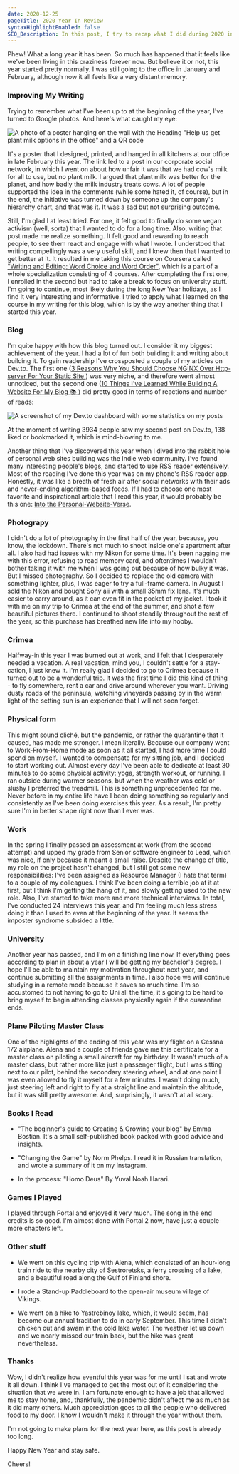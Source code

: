 ```yaml
---
date: 2020-12-25
pageTitle: 2020 Year In Review
syntaxHighlightEnabled: false
SEO_Description: In this post, I try to recap what I did during 2020 in different areas of my life.
---
```


<style>
.centered p {
  display: flex;
  justify-content: center;
}

</style>

Phew! What a long year it has been. So much has happened that it feels like we've been living in this craziness forever now. But believe it or not, this year started pretty normally. I was still going to the office in January and February, although now it all feels like a very distant memory.

### Improving My Writing

Trying to remember what I've been up to at the beginning of the year, I've turned to Google photos. And here's what caught my eye: 
<div class="centered">

![A photo of a poster hanging on the wall with the Heading "Help us get plant milk options in the office" and a QR code](/assets/images/IMG_20200228_154328(1).jpg)

</div>

It's a poster that I designed, printed, and hanged in all kitchens at our office in late February this year. The link led to a post in our corporate social network, in which I went on about how unfair it was that we had cow's milk for all to use, but no plant milk. I argued that plant milk was better for the planet, and how badly the milk industry treats cows. A lot of people supported the idea in the comments (while some hated it, of course), but in the end, the initiative was turned down by someone up the company's hierarchy chart, and that was it. It was a sad but not surprising outcome. 

Still, I'm glad I at least tried. For one, it felt good to finally do some vegan activism (well, sorta) that I wanted to do for a long time. Also, writing that post made me realize something. It felt good and rewarding to reach people, to see them react and engage with what I wrote. I understood that writing compellingly was a very useful skill, and I knew then that I wanted to get better at it. It resulted in me taking this course on Coursera called ["Writing and Editing: Word Choice and Word Order"](https://www.coursera.org/learn/writing-editing-words), which is a part of a whole specialization consisting of 4 courses. After completing the first one, I enrolled in the second but had to take a break to focus on university stuff. I'm going to continue, most likely during the long New Year holidays, as I find it very interesting and informative. I tried to apply what I learned on the course in my writing for this blog, which is by the way another thing that I started this year.

### Blog

I'm quite happy with how this blog turned out. I consider it my biggest achievement of the year. I had a lot of fun both building it and writing about building it. To gain readership I've crossposted a couple of my articles on Dev.to. The first one ([3 Reasons Why You Should Choose NGINX Over Http-server For Your Static Site ](https://dev.to/dkabardinov/3-reasons-why-you-should-choose-nginx-over-http-server-for-your-static-site-4h1a)) was very niche, and therefore went almost unnoticed, but the second one ([10 Things I've Learned While Building A Website For My Blog 📚 ](https://dev.to/dkabardinov/10-things-i-ve-learned-while-building-a-website-for-my-blog-1748)) did pretty good in terms of reactions and number of reads:

![A screenshot of my Dev.to dashboard with some statistics on my posts](/assets/images/dev.to.posts.PNG)

At the moment of writing 3934 people saw my second post on Dev.to, 138 liked or bookmarked it, which is mind-blowing to me.

Another thing that I've discovered this year when I dived into the rabbit hole of personal web sites building was the Indie web community. I've found many interesting people's blogs, and started to use RSS reader extensively. Most of the reading I've done this year was on my phone's RSS reader app. Honestly, it was like a breath of fresh air after social networks with their ads and never-ending algorithm-based feeds. If I had to choose one most favorite and inspirational article that I read this year, it would probably be this one: [Into the Personal-Website-Verse](https://matthiasott.com/articles/into-the-personal-website-verse).

### Photograpy

I didn't do a lot of photography in the first half of the year, because, you know, the lockdown. There's not much to shoot inside one's apartment after all. I also had had issues with my Nikon for some time. It's been nagging me with this error, refusing to read memory card, and oftentimes I wouldn't bother taking it with me when I was going out because of how bulky it was. But I missed photography. So I decided to replace the old camera with something lighter, plus, I was eager to try a full-frame camera. 
In August I sold the Nikon and bought Sony aii with a small 35mm fix lens. It's much easier to carry around, as it can even fit in the pocket of my jacket. I took it with me on my trip to Crimea at the end of the summer, and shot a few beautiful pictures there. I continued to shoot steadily throughout the rest of the year, so this purchase has breathed new life into my hobby.

### Crimea

Halfway-in this year I was burned out at work, and I felt that I desperately needed a vacation. A real vacation, mind you, I couldn't settle for a stay-cation, I just knew it. I'm really glad I decided to go to Crimea because it turned out to be a wonderful trip. It was the first time I did this kind of thing - to fly somewhere, rent a car and drive around wherever you want. Driving dusty roads of the peninsula, watching vineyards passing by in the warm light of the setting sun is an experience that I will not soon forget.

### Physical form

This might sound cliché, but the pandemic, or rather the quarantine that it caused, has made me stronger. I mean literally. Because our company went to Work-From-Home mode as soon as it all started, I had more time I could spend on myself. I wanted to compensate for my sitting job, and I decided to start working out. Almost every day I've been able to dedicate at least 30 minutes to do some physical activity: yoga, strength workout, or running. I ran outside during warmer seasons, but when the weather was cold or slushy I preferred the treadmill. This is something unprecedented for me. Never before in my entire life have I been doing something so regularly and consistently as I've been doing exercises this year. As a result, I'm pretty sure I'm in better shape right now than I ever was.

### Work

In the spring I finally passed an assessment at work (from the second attempt) and upped my grade from Senior software engineer to Lead, which was nice, if only because it meant a small raise. Despite the change of title, my role on the project hasn't changed, but I still got some new responsibilities: I've been assigned as Resource Manager (I hate that term) to a couple of my colleagues. I think I've been doing a terrible job at it at first, but I think I'm getting the hang of it, and slowly getting used to the new role. Also, I've started to take more and more technical interviews. In total, I've conducted 24 interviews this year, and I'm feeling much less stress doing it than I used to even at the beginning of the year. It seems the imposter syndrome subsided a little.

### University

Another year has passed, and I'm on a finishing line now. If everything goes according to plan in about a year I will be getting my bachelor's degree. I hope I'll be able to maintain my motivation throughout next year, and continue submitting all the assignments in time. I also hope we will continue studying in a remote mode because it saves so much time. I'm so accustomed to not having to go to Uni all the time, it's going to be hard to bring myself to begin attending classes physically again if the quarantine ends.

### Plane Piloting Master Class

One of the highlights of the ending of this year was my flight on a Cessna 172 airplane. Alena and a couple of friends gave me this certificate for a master class on piloting a small aircraft for my birthday. It wasn't much of a master class, but rather more like just a passenger flight, but I was sitting next to our pilot, behind the secondary steering wheel, and at one point I was even allowed to fly it myself for a few minutes. I wasn't doing much, just steering left and right to fly at a straight line and maintain the altitude, but it was still pretty awesome. And, surprisingly, it wasn't at all scary.

### Books I Read

- "The beginner's guide to Creating & Growing your blog" by Emma Bostian. 
  It's a small self-published book packed with good advice and insights.
- "Changing the Game" by Norm Phelps. I read it in Russian translation, and wrote a summary of it on my Instagram.

- In the process:
  "Homo Deus" By Yuval Noah Harari.

### Games I Played

I played through Portal and enjoyed it very much. The song in the end credits is so good. I'm almost done with Portal 2 now, have just a couple more chapters left.

### Other stuff
 - We went on this cycling trip with Alena, which consisted of an hour-long train ride to the nearby city of Sestroretsks, a ferry crossing of a lake, and a beautiful road along the Gulf of Finland shore. 

- I rode a Stand-up Paddleboard to the open-air museum village of Vikings.

- We went on a hike to Yastrebinoy lake, which, it would seem, has become our annual tradition to do in early September. This time I didn't chicken out and swam in the cold lake water. The weather let us down and we nearly missed our train back, but the hike was great nevertheless.

### Thanks

Wow, I didn't realize how eventful this year was for me until I sat and wrote it all down. I think I've managed to get the most out of it considering the situation that we were in. I am fortunate enough to have a job that allowed me to stay home, and, thankfully, the pandemic didn't affect me as much as it did many others. Much appreciation goes to all the people who delivered food to my door. I know I wouldn't make it through the year without them.

I'm not going to make plans for the next year here, as this post is already too long.

Happy New Year and stay safe.

Cheers!